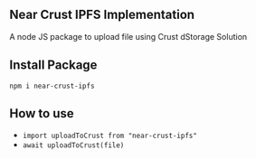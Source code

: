 ## Near Crust IPFS Implementation
A node JS package to upload file using Crust dStorage Solution
## Install Package
`npm i near-crust-ipfs`
## How to use
- `import uploadToCrust from "near-crust-ipfs"`
- `await uploadToCrust(file)`